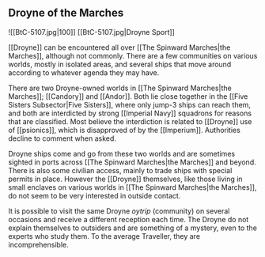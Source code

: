 ## Droyne of the Marches


![[BtC-5107.jpg|100]]
[[BtC-5107.jpg|Droyne Sport]]

[[Droyne]] can be encountered all over [[The Spinward Marches|the Marches]], although not commonly. There are a few communities on various worlds, mostly in isolated areas, and several ships that move around according to whatever agenda they may have.

There are two Droyne-owned worlds in [[The Spinward Marches|the Marches]]; [[Candory]] and [[Andor]]. Both lie close together in the [[Five Sisters Subsector|Five Sisters]], where only jump-3 ships can reach them, and both are interdicted by strong [[Imperial Navy]] squadrons for reasons that are classified. Most believe the interdiction is related to [[Droyne]] use of [[psionics]], which is disapproved of by the [[Imperium]]. Authorities decline to comment when asked.

Droyne ships come and go from these two worlds and are sometimes sighted in ports across [[The Spinward Marches|the Marches]] and beyond. There is also some civilian access, mainly to trade ships with special permits in place. However the [[Droyne]] themselves, like those living in small enclaves on various worlds in [[The Spinward Marches|the Marches]], do not seem to be very interested in outside contact.

It is possible to visit the same Droyne _oytrip_ (community) on several occasions and receive a different reception each time. The Droyne do not explain themselves to outsiders and are something of a mystery, even to the experts who study them. To the average Traveller, they are incomprehensible.